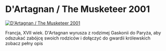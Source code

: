 D'Artagnan / The Musketeer 2001 
=============
[![D'Artagnan / The Musketeer 2001 ](http://vidos.pl/images/player.gif)](http://vidos.pl/d-artagnan-the-musketeer-2001)

 Francja, XVII wiek. D'Artagnan wyrusza z rodzimej Gaskonii do Paryża, aby odszukać zabójcę swoich rodziców i dołączyć do gwardii królewskich zobacz pełny opis
